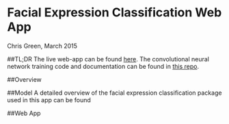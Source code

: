 # Facial Expression Classification Web App
Chris Green, March 2015

##TL;DR
The live web-app can be found [here][1]. The convolutional neural network training code and documentation can be found in [this repo][2].

##Overview

##Model
A detailed overview of the facial expression classification package used in this app can be found 

##Web App


[1]: https://www.fec.space "Web App"
[2]: https://github.com/cmgreen210/facial-expression-classifier "FEC Repo"
